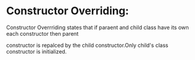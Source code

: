 # Constructor Overriding:

Constructor Overrriding states that if paraent and child class have its own each constructor then parent 

constructor is repalced by the child constructor.Only child's class constructor is initialized.
